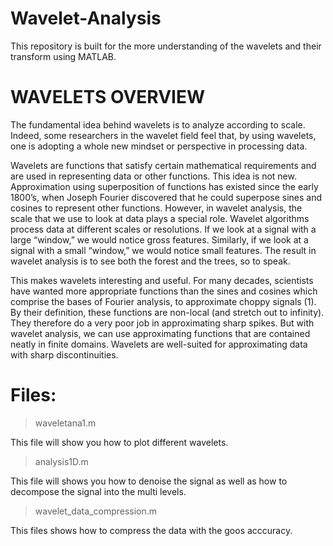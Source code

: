 # Wavelet-Analysis
This repository is built for the more understanding of the wavelets and their transform using MATLAB. 
# WAVELETS OVERVIEW
The fundamental idea behind wavelets is to analyze according to scale. Indeed, some researchers in the wavelet field feel that, by using wavelets, one is adopting a whole new mindset or perspective in processing data.

Wavelets are functions that satisfy certain mathematical requirements and are used in representing data or other functions. This idea is not new. Approximation using superposition of functions has existed since the early 1800’s, when Joseph Fourier discovered that he could superpose sines and cosines to represent other functions. However, in wavelet analysis, the scale that we use to look at data plays a special role. Wavelet algorithms process data at different scales or resolutions. If we look at a signal with a large “window,” we would notice gross features. Similarly, if we look at a signal with a small “window,” we would notice small features. The result in wavelet analysis is to see both the forest and the trees, so to speak.

This makes wavelets interesting and useful. For many decades, scientists have wanted more appropriate functions than the sines and cosines which comprise the bases of Fourier analysis, to approximate choppy signals (1). By their definition, these functions are non-local (and stretch out to infinity). They therefore do a very poor job in approximating sharp spikes. But with wavelet analysis, we can use approximating functions that are contained neatly in finite domains. Wavelets are well-suited for approximating data with sharp discontinuities.

# Files:
> waveletana1.m 

This file will show you how to plot different wavelets. 

> analysis1D.m 

This file will shows you how to denoise the signal as well as how to decompose the signal into the multi levels.

> wavelet_data_compression.m 

This files shows how to compress the data with the goos acccuracy. 

